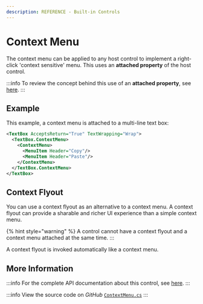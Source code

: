 ```yaml
---
description: REFERENCE - Built-in Controls
---
```


# Context Menu

The context menu can be applied to any host control to implement a right-click 'context sensitive' menu. This uses an **attached property** of the host control.

:::info
To review the concept behind this use of  an **attached property**, see [here](../../concepts/attached-property.md).
:::

## Example

This example, a context menu is attached to a multi-line text box:

```xml
<TextBox AcceptsReturn="True" TextWrapping="Wrap">
  <TextBox.ContextMenu>
    <ContextMenu>
      <MenuItem Header="Copy"/>
      <MenuItem Header="Paste"/>
    </ContextMenu>
  </TextBox.ContextMenu>     
</TextBox>
```

<!--figure><img src="../../.gitbook/assets/contextmenu.gif" alt=""><figcaption></figcaption></figure-->

## Context Flyout

You can use a context flyout as an alternative to a context menu. A context flyout can provide a sharable and richer UI experience than a simple context menu.&#x20;

{% hint style="warning" %}
A control cannot have a context flyout and a context menu attached at the same time.
:::

A context flyout is invoked automatically like a context menu.&#x20;

## More Information

:::info
For the complete API documentation about this control, see [here](http://reference.avaloniaui.net/api/Avalonia.Controls/ContextMenu/).
:::

:::info
View the source code on _GitHub_ [`ContextMenu.cs`](https://github.com/AvaloniaUI/Avalonia/blob/master/src/Avalonia.Controls/ContextMenu.cs)
:::
